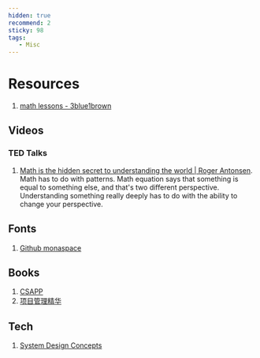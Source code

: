 ```yaml
---
hidden: true
recommend: 2
sticky: 98
tags:
   - Misc
---
```


# Resources

1. [math lessons - 3blue1brown](https://www.3blue1brown.com/#lessons)

## Videos

### TED Talks

1. [Math is the hidden secret to understanding the world | Roger Antonsen](https://www.youtube.com/watch?v=ZQElzjCsl9o).\
   Math has to do with patterns. Math equation says that something is equal to something else, and that's two different perspective. Understanding something really deeply has to do with the ability to change your perspective.

## Fonts

1. [Github monaspace](https://monaspace.githubnext.com/)

## Books

1. [CSAPP](https://github.com/iWangMu/Book-CSAPP)
2. [项目管理精华](https://max.book118.com/html/2023/0906/8022041013005130.shtm)

## Tech

1. [System Design Concepts](https://github.com/ByteByteGoHq/system-design-101#rest-api-vs-graphql)
